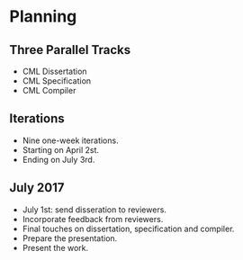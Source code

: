 # Planning

## Three Parallel Tracks

- CML Dissertation
- CML Specification
- CML Compiler

## Iterations

- Nine one-week iterations.
- Starting on April 2st.
- Ending on July 3rd.

## July 2017

- July 1st: send disseration to reviewers.
- Incorporate feedback from reviewers.
- Final touches on dissertation, specification and compiler.
- Prepare the presentation.
- Present the work.
